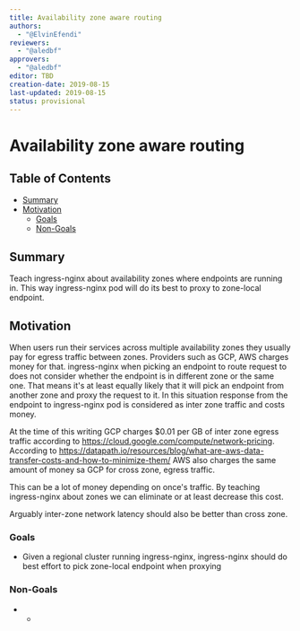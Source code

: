 ```yaml
---
title: Availability zone aware routing
authors:
  - "@ElvinEfendi"
reviewers:
  - "@aledbf"
approvers:
  - "@aledbf"
editor: TBD
creation-date: 2019-08-15
last-updated: 2019-08-15
status: provisional
---
```


# Availability zone aware routing

## Table of Contents

<!-- toc -->
- [Summary](#summary)
- [Motivation](#motivation)
  - [Goals](#goals)
  - [Non-Goals](#non-goals)
<!-- /toc -->

## Summary

Teach ingress-nginx about availability zones where endpoints are running in. This way ingress-nginx pod will do its best to proxy to zone-local endpoint.

## Motivation

When users run their services across multiple availability zones they usually pay for egress traffic between zones. Providers such as GCP, AWS charges money for that.
ingress-nginx when picking an endpoint to route request to does not consider whether the endpoint is in different zone or the same one. That means it's at least equally likely
that it will pick an endpoint from another zone and proxy the request to it. In this situation response from the endpoint to ingress-nginx pod is considered as
inter zone traffic and costs money.


At the time of this writing GCP charges $0.01 per GB of inter zone egress traffic according to https://cloud.google.com/compute/network-pricing.
According to https://datapath.io/resources/blog/what-are-aws-data-transfer-costs-and-how-to-minimize-them/ AWS also charges the same amount of money sa GCP for cross zone, egress traffic.

This can be a lot of money depending on once's traffic. By teaching ingress-nginx about zones we can eliminate or at least decrease this cost.

Arguably inter-zone network latency should also be better than cross zone.

### Goals

* Given a regional cluster running ingress-nginx, ingress-nginx should do best effort to pick zone-local endpoint when proxying

### Non-Goals

* -
